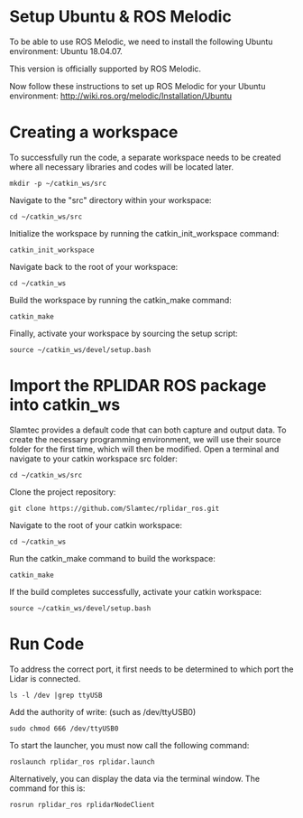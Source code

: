 # Setup Ubuntu & ROS Melodic
To be able to use ROS Melodic, we need to install the following Ubuntu environment: Ubuntu 18.04.07. 

This version is officially supported by ROS Melodic.

Now follow these instructions to set up ROS Melodic for your Ubuntu environment:
    http://wiki.ros.org/melodic/Installation/Ubuntu

# Creating a workspace
To successfully run the code, a separate workspace needs to be created where all necessary libraries and codes will be located later.

```
mkdir -p ~/catkin_ws/src
```

Navigate to the "src" directory within your workspace:

```
cd ~/catkin_ws/src
```

Initialize the workspace by running the catkin_init_workspace command:

```
catkin_init_workspace
```

Navigate back to the root of your workspace:

```
cd ~/catkin_ws
```

Build the workspace by running the catkin_make command:

```
catkin_make
```

Finally, activate your workspace by sourcing the setup script:

```
source ~/catkin_ws/devel/setup.bash
```

# Import the RPLIDAR ROS package into catkin_ws
Slamtec provides a default code that can both capture and output data. 
To create the necessary programming environment, we will use their source folder for the first time, which will then be modified.
Open a terminal and navigate to your catkin workspace src folder:

```
cd ~/catkin_ws/src
```

Clone the project repository:

```
git clone https://github.com/Slamtec/rplidar_ros.git
```

Navigate to the root of your catkin workspace:

```
cd ~/catkin_ws
```

Run the catkin_make command to build the workspace:

```
catkin_make
```

If the build completes successfully, activate your catkin workspace:

```
source ~/catkin_ws/devel/setup.bash
```

# Run Code
To address the correct port, it first needs to be determined to which port the Lidar is connected.

```
ls -l /dev |grep ttyUSB
```

Add the authority of write: (such as /dev/ttyUSB0)

```
sudo chmod 666 /dev/ttyUSB0
```

To start the launcher, you must now call the following command:

```
roslaunch rplidar_ros rplidar.launch
```

Alternatively, you can display the data via the terminal window. The command for this is:

```
rosrun rplidar_ros rplidarNodeClient
```
